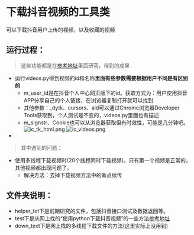 # 下载抖音视频的工具类
可以下载抖音用户上传的视频，以及收藏的视频

运行过程：
---
> 这些功能都是在[参考地址][1]里面研究，得到的成果
* 运行videos.py得到视频的id和名称**里面有些参数需要根据用户不同是有区别的**
    * m_user_id是在抖音个人中心网页版下的id。获取方式为：用户使用抖音APP分享自己的个人链接，在浏览器复制打开就可以找到
    * 其他参数：_dytk、cursors、aid可以通过Chrome浏览器Developer Tools获取到，个人测试是不变的，videos.py里面也有描述
    * m_signstr、Cookie也可以从浏览器获取但有时效性，可能是几分钟吧。
    ![ic_tk_html.png](https://github.com/yueyue10/MyApplication/raw/master/python_project/python_demo/appium_demo/doc/ic_tk_html.png)
    ![ic_videos.png](https://github.com/yueyue10/MyApplication/raw/master/python_project/python_demo/appium_demo/doc/ic_videos.png)
* 


> 其中遇到的问题：
* 使用多线程下载视频时(20个线程同时下载视频)，只有第一个视频是正常的，其他视频都出现问题了。
    * 解决方法：去掉下载视频方法中的断点续传

    
文件夹说明：
---
* helper_txt下是前期研究的文件，包括抖音接口测试及数据返回等。
* test下是从网上找的“使用python下载抖音视频”的一些方法[参考地址][1]
* down_text下是网上找的多线程下载文件的方法(这里实际上没用到)

[1]:https://blog.csdn.net/fei347795790/article/details/96432139